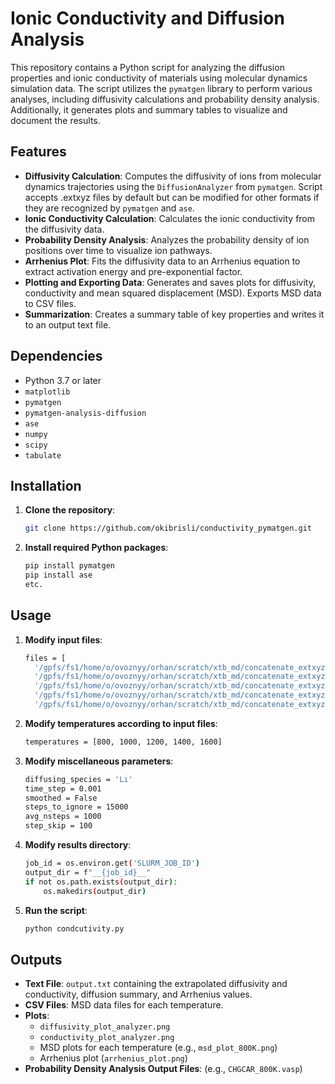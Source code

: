 # Ionic Conductivity and Diffusion Analysis

This repository contains a Python script for analyzing the diffusion properties and ionic conductivity of materials using molecular dynamics simulation data. The script utilizes the `pymatgen` library to perform various analyses, including diffusivity calculations and probability density analysis. Additionally, it generates plots and summary tables to visualize and document the results.

## Features

- **Diffusivity Calculation**: Computes the diffusivity of ions from molecular dynamics trajectories using the `DiffusionAnalyzer` from `pymatgen`. Script accepts .extxyz files by default but can be modified for other formats if they are recognized by `pymatgen` and `ase`.
- **Ionic Conductivity Calculation**: Calculates the ionic conductivity from the diffusivity data.
- **Probability Density Analysis**: Analyzes the probability density of ion positions over time to visualize ion pathways.
- **Arrhenius Plot**: Fits the diffusivity data to an Arrhenius equation to extract activation energy and pre-exponential factor.
- **Plotting and Exporting Data**: Generates and saves plots for diffusivity, conductivity and mean squared displacement (MSD). Exports MSD data to CSV files.
- **Summarization**: Creates a summary table of key properties and writes it to an output text file.

## Dependencies

- Python 3.7 or later
- `matplotlib`
- `pymatgen`
- `pymatgen-analysis-diffusion`
- `ase`
- `numpy`
- `scipy`
- `tabulate`

## Installation

1. **Clone the repository**:
   ```bash
   git clone https://github.com/okibrisli/conductivity_pymatgen.git
   
2. **Install required Python packages**:
   ```bash
   pip install pymatgen
   pip install ase
   etc.
## Usage
1. **Modify input files**:
   ```bash
   files = [
     '/gpfs/fs1/home/o/ovoznyy/orhan/scratch/xtb_md/concatenate_extxyz/L4_800_final.extxyz',
     '/gpfs/fs1/home/o/ovoznyy/orhan/scratch/xtb_md/concatenate_extxyz/M4_1000_final.extxyz',
     '/gpfs/fs1/home/o/ovoznyy/orhan/scratch/xtb_md/concatenate_extxyz/N4_1200_final.extxyz',
     '/gpfs/fs1/home/o/ovoznyy/orhan/scratch/xtb_md/concatenate_extxyz/O4_1400_final.extxyz',
     '/gpfs/fs1/home/o/ovoznyy/orhan/scratch/xtb_md/concatenate_extxyz/P4_1600_final.extxyz',]

2. **Modify temperatures according to input files**:
   ```bash
   temperatures = [800, 1000, 1200, 1400, 1600] 
3. **Modify miscellaneous parameters**:
   ```bash
   diffusing_species = 'Li'
   time_step = 0.001
   smoothed = False
   steps_to_ignore = 15000
   avg_nsteps = 1000
   step_skip = 100
4. **Modify results directory**:
   ```bash
   job_id = os.environ.get('SLURM_JOB_ID')
   output_dir = f"__{job_id}__"
   if not os.path.exists(output_dir):
       os.makedirs(output_dir)
5. **Run the script**:
   ```bash
   python condcutivity.py

## Outputs

- **Text File**: `output.txt` containing the extrapolated diffusivity and conductivity, diffusion summary, and Arrhenius values.
- **CSV Files**: MSD data files for each temperature.
- **Plots**:
  - `diffusivity_plot_analyzer.png`
  - `conductivity_plot_analyzer.png`
  - MSD plots for each temperature (e.g., `msd_plot_800K.png`)
  - Arrhenius plot (`arrhenius_plot.png`)
- **Probability Density Analysis Output Files**: (e.g., `CHGCAR_800K.vasp`)
   